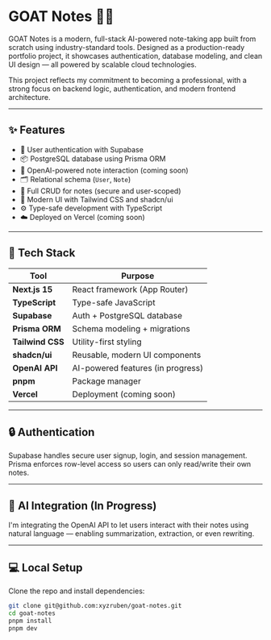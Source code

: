 # GOAT Notes 🐐📝

GOAT Notes is a modern, full-stack AI-powered note-taking app built from scratch using industry-standard tools. Designed as a production-ready portfolio project, it showcases authentication, database modeling, and clean UI design — all powered by scalable cloud technologies.

This project reflects my commitment to becoming a professional, with a strong focus on backend logic, authentication, and modern frontend architecture.

---

## ✨ Features

- 🔐 User authentication with Supabase
- 📦 PostgreSQL database using Prisma ORM
- 🧠 OpenAI-powered note interaction (coming soon)
- 🗂️ Relational schema (`User`, `Note`)
- 📁 Full CRUD for notes (secure and user-scoped)
- 💅 Modern UI with Tailwind CSS and shadcn/ui
- ⚙️ Type-safe development with TypeScript
- ☁️ Deployed on Vercel (coming soon)

---

## 🧰 Tech Stack

| Tool         | Purpose                            |
|--------------|------------------------------------|
| **Next.js 15**   | React framework (App Router)       |
| **TypeScript**   | Type-safe JavaScript              |
| **Supabase**     | Auth + PostgreSQL database        |
| **Prisma ORM**   | Schema modeling + migrations      |
| **Tailwind CSS** | Utility-first styling             |
| **shadcn/ui**    | Reusable, modern UI components    |
| **OpenAI API**   | AI-powered features (in progress) |
| **pnpm**         | Package manager                   |
| **Vercel**       | Deployment (coming soon)          |

---

## 🔒 Authentication

Supabase handles secure user signup, login, and session management. Prisma enforces row-level access so users can only read/write their own notes.

---

## 🧠 AI Integration (In Progress)

I'm integrating the OpenAI API to let users interact with their notes using natural language — enabling summarization, extraction, or even rewriting.

---

## 💻 Local Setup

Clone the repo and install dependencies:

```bash
git clone git@github.com:xyzruben/goat-notes.git
cd goat-notes
pnpm install
pnpm dev
